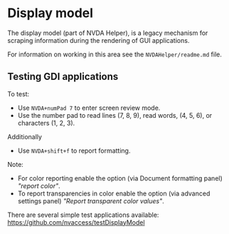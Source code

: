# Display model

The display model (part of NVDA Helper), is a legacy mechanism for scraping
information during the rendering of GUI applications.

For information on working in this area see the `NVDAHelper/readme.md` file.

## Testing GDI applications

To test:

* Use `NVDA+numPad 7` to enter screen review mode.
* Use the number pad to read lines (7, 8, 9), read words, (4, 5, 6), or characters (1, 2, 3).

Additionally

* Use `NVDA+shift+f` to report formatting.

Note:

* For color reporting enable the option (via Document formatting panel) _"report color"_.
* To report transparencies in color enable the option (via advanced settings panel) _"Report transparent color values"_.

There are several simple test applications available:
<https://github.com/nvaccess/testDisplayModel>
